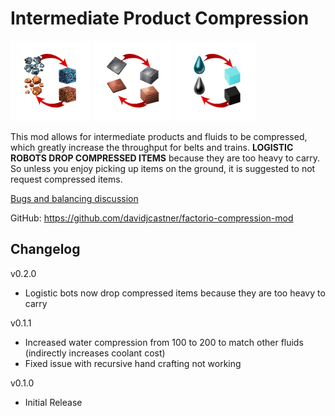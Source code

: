 # Intermediate Product Compression

![icon](https://raw.githubusercontent.com/davidjcastner/factorio-compression-mod/master/IntermediateProductCompression/graphics/technology-resource.png) ![icon](https://raw.githubusercontent.com/davidjcastner/factorio-compression-mod/master/IntermediateProductCompression/graphics/technology-item.png) ![icon](https://raw.githubusercontent.com/davidjcastner/factorio-compression-mod/master/IntermediateProductCompression/graphics/technology-fluid.png)

This mod allows for intermediate products and fluids to be compressed, which greatly increase the throughput for belts and trains. **LOGISTIC ROBOTS DROP COMPRESSED ITEMS** because they are too heavy to carry. So unless you enjoy picking up items on the ground, it is suggested to not request compressed items.

[Bugs and balancing discussion](https://mods.factorio.com/mod/IntermediateProductCompression/discussion)

GitHub: https://github.com/davidjcastner/factorio-compression-mod

## Changelog

v0.2.0
- Logistic bots now drop compressed items because they are too heavy to carry

v0.1.1
- Increased water compression from 100 to 200 to match other fluids (indirectly increases coolant cost)
- Fixed issue with recursive hand crafting not working

v0.1.0
- Initial Release
